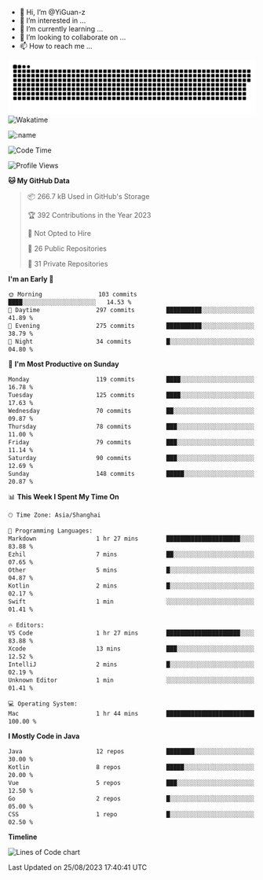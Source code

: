 - 👋 Hi, I’m @YiGuan-z
- 👀 I’m interested in ...
- 🌱 I’m currently learning ...
- 💞️ I’m looking to collaborate on ...
- 📫 How to reach me ...

<picture>
  <source media="(prefers-color-scheme: dark)" srcset="https://raw.githubusercontent.com/YiGuan-z/YiGuan-z/output/github-contribution-grid-snake-dark.svg"/>
  <source media="(prefers-color-scheme: light)" srcset="https://raw.githubusercontent.com/YiGuan-z/YiGuan-z/output/github-contribution-grid-snake.svg"/>
  <img alt="github-snake" src="https://raw.githubusercontent.com/YiGuan-z/YiGuan-z/output/github-contribution-grid-snake.svg"/>
</picture>

<picture>
  <source media="(prefers-color-scheme: dark)" srcset="https://wakatime.com/share/@ff13a94d-7ae5-474e-b633-97cf19bf0421/5d7a28fc-fece-407a-99b7-477f57307334.png"/>
  <source media="(prefers-color-scheme: light)" srcset="https://wakatime.com/share/@ff13a94d-7ae5-474e-b633-97cf19bf0421/b30f12f5-0c11-46e9-b57a-24ac734c2ca4.png"/>
  <img alt="Wakatime" src="https://wakatime.com/share/@ff13a94d-7ae5-474e-b633-97cf19bf0421/ded76f73-f829-4067-a830-406c833d9e51.svg"/>
</picture>

![:name](https://count.getloli.com/get/@YiGuan-z)

<!--START_SECTION:waka-->
![Code Time](http://img.shields.io/badge/Code%20Time-1%20hr%2044%20mins-blue)

![Profile Views](http://img.shields.io/badge/Profile%20Views-118-blue)

**🐱 My GitHub Data** 

> 📦 266.7 kB Used in GitHub's Storage 
 > 
> 🏆 392 Contributions in the Year 2023
 > 
> 🚫 Not Opted to Hire
 > 
> 📜 26 Public Repositories 
 > 
> 🔑 31 Private Repositories 
 > 
**I'm an Early 🐤** 

```text
🌞 Morning                103 commits         ████░░░░░░░░░░░░░░░░░░░░░   14.53 % 
🌆 Daytime                297 commits         ██████████░░░░░░░░░░░░░░░   41.89 % 
🌃 Evening                275 commits         ██████████░░░░░░░░░░░░░░░   38.79 % 
🌙 Night                  34 commits          █░░░░░░░░░░░░░░░░░░░░░░░░   04.80 % 
```
📅 **I'm Most Productive on Sunday** 

```text
Monday                   119 commits         ████░░░░░░░░░░░░░░░░░░░░░   16.78 % 
Tuesday                  125 commits         ████░░░░░░░░░░░░░░░░░░░░░   17.63 % 
Wednesday                70 commits          ██░░░░░░░░░░░░░░░░░░░░░░░   09.87 % 
Thursday                 78 commits          ███░░░░░░░░░░░░░░░░░░░░░░   11.00 % 
Friday                   79 commits          ███░░░░░░░░░░░░░░░░░░░░░░   11.14 % 
Saturday                 90 commits          ███░░░░░░░░░░░░░░░░░░░░░░   12.69 % 
Sunday                   148 commits         █████░░░░░░░░░░░░░░░░░░░░   20.87 % 
```


📊 **This Week I Spent My Time On** 

```text
🕑︎ Time Zone: Asia/Shanghai

💬 Programming Languages: 
Markdown                 1 hr 27 mins        █████████████████████░░░░   83.88 % 
Ezhil                    7 mins              ██░░░░░░░░░░░░░░░░░░░░░░░   07.65 % 
Other                    5 mins              █░░░░░░░░░░░░░░░░░░░░░░░░   04.87 % 
Kotlin                   2 mins              █░░░░░░░░░░░░░░░░░░░░░░░░   02.17 % 
Swift                    1 min               ░░░░░░░░░░░░░░░░░░░░░░░░░   01.41 % 

🔥 Editors: 
VS Code                  1 hr 27 mins        █████████████████████░░░░   83.88 % 
Xcode                    13 mins             ███░░░░░░░░░░░░░░░░░░░░░░   12.52 % 
IntelliJ                 2 mins              █░░░░░░░░░░░░░░░░░░░░░░░░   02.19 % 
Unknown Editor           1 min               ░░░░░░░░░░░░░░░░░░░░░░░░░   01.41 % 

💻 Operating System: 
Mac                      1 hr 44 mins        █████████████████████████   100.00 % 
```

**I Mostly Code in Java** 

```text
Java                     12 repos            ████████░░░░░░░░░░░░░░░░░   30.00 % 
Kotlin                   8 repos             █████░░░░░░░░░░░░░░░░░░░░   20.00 % 
Vue                      5 repos             ███░░░░░░░░░░░░░░░░░░░░░░   12.50 % 
Go                       2 repos             █░░░░░░░░░░░░░░░░░░░░░░░░   05.00 % 
CSS                      1 repo              █░░░░░░░░░░░░░░░░░░░░░░░░   02.50 % 
```



**Timeline**

![Lines of Code chart](https://raw.githubusercontent.com/YiGuan-z/YiGuan-z/main/assets/bar_graph.png)


 Last Updated on 25/08/2023 17:40:41 UTC
<!--END_SECTION:waka-->


